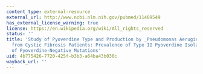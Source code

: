 ```yaml
---
content_type: external-resource
external_url: http://www.ncbi.nlm.nih.gov/pubmed/11409549
has_external_license_warning: true
license: https://en.wikipedia.org/wiki/All_rights_reserved
status: ''
title: 'Study of Pyoverdine Type and Production by _Pseudomonas Aeruginosa_ Isolated
  from Cystic Fibrosis Patients: Prevalence of Type II Pyoverdine Isolates and Accumulation
  of Pyoverdine-Negative Mutations'
uid: 4b775426-7720-425f-b3b3-a64ba43b030c
wayback_url: ''
---
```

